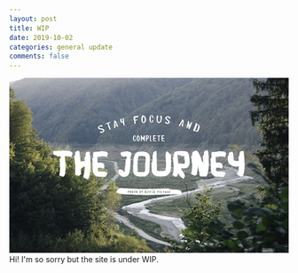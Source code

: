 ```yaml
---
layout: post
title: WIP
date: 2019-10-02
categories: general update
comments: false
---
```

<img src="/images/fulls/07.jpg" class="fit image">
Hi! I'm so sorry but the site is under WIP.
